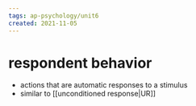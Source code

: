 ```yaml
---
tags: ap-psychology/unit6 
created: 2021-11-05
---
```


# respondent behavior

- actions that are automatic responses to a stimulus
- similar to [[unconditioned response|UR]] 

